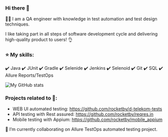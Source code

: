 ### Hi there 👋
:woman_technologist: I am a QA engineer with knowledge in test automation and test design techniques.

I like taking part in all steps of software development cycle and delivering high-quality product to users! :ok_hand:
### :star: My skills:

:heavy_check_mark: Java :heavy_check_mark: JUnit :heavy_check_mark: Gradle :heavy_check_mark: Selenide :heavy_check_mark: Jenkins :heavy_check_mark: Selenoid  :heavy_check_mark: Git :heavy_check_mark: SQL :heavy_check_mark: Allure Reports/TestOps 

![My GitHub stats](https://github-readme-stats.vercel.app/api?username=rocketby&show_icons=true&theme=dark)

### Projects related to :rocket::
* WEB UI automated testing: https://github.com/rocketby/d-telekom-tests 
* API testing with Rest assured: https://github.com/rocketby/reqres.in
* Mobile testing with Appium: https://github.com/rocketby/mobile_appium

🌱 I’m currently collaborating on Allure TestOps automated testing project.

<!--
**rocketby/rocketby** is a ✨ _special_ ✨ repository because its `README.md` (this file) appears on your GitHub profile.

Here are some ideas to get you started:

- 🔭 I’m currently working on ...
- 🌱 I’m currently learning ...
- 👯 I’m looking to collaborate on ...
- 🤔 I’m looking for help with ...
- 💬 Ask me about ...
- 📫 How to reach me: ...
- 😄 Pronouns: ...
- ⚡ Fun fact: ...
-->
